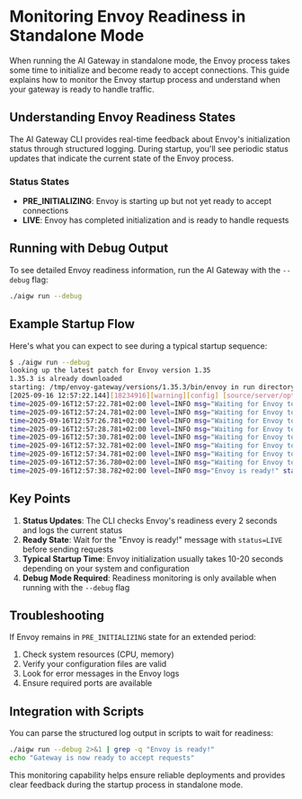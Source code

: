 # Monitoring Envoy Readiness in Standalone Mode

When running the AI Gateway in standalone mode, the Envoy process takes some time to initialize and become ready to accept connections. This guide explains how to monitor the Envoy startup process and understand when your gateway is ready to handle traffic.

## Understanding Envoy Readiness States

The AI Gateway CLI provides real-time feedback about Envoy's initialization status through structured logging. During startup, you'll see periodic status updates that indicate the current state of the Envoy process.

### Status States

- **PRE_INITIALIZING**: Envoy is starting up but not yet ready to accept connections
- **LIVE**: Envoy has completed initialization and is ready to handle requests

## Running with Debug Output

To see detailed Envoy readiness information, run the AI Gateway with the `--debug` flag:

```bash
./aigw run --debug
```

## Example Startup Flow

Here's what you can expect to see during a typical startup sequence:

```bash
$ ./aigw run --debug
looking up the latest patch for Envoy version 1.35
1.35.3 is already downloaded
starting: /tmp/envoy-gateway/versions/1.35.3/bin/envoy in run directory /tmp/envoy-gateway/runs/1758020241848418000
[2025-09-16 12:57:22.144][18234916][warning][config] [source/server/options_impl_platform_default.cc:9] CPU number provided by HW thread count (instead of cpuset).
time=2025-09-16T12:57:22.781+02:00 level=INFO msg="Waiting for Envoy to be ready..." status=PRE_INITIALIZING
time=2025-09-16T12:57:24.781+02:00 level=INFO msg="Waiting for Envoy to be ready..." status=PRE_INITIALIZING
time=2025-09-16T12:57:26.781+02:00 level=INFO msg="Waiting for Envoy to be ready..." status=PRE_INITIALIZING
time=2025-09-16T12:57:28.781+02:00 level=INFO msg="Waiting for Envoy to be ready..." status=PRE_INITIALIZING
time=2025-09-16T12:57:30.781+02:00 level=INFO msg="Waiting for Envoy to be ready..." status=PRE_INITIALIZING
time=2025-09-16T12:57:32.781+02:00 level=INFO msg="Waiting for Envoy to be ready..." status=PRE_INITIALIZING
time=2025-09-16T12:57:34.781+02:00 level=INFO msg="Waiting for Envoy to be ready..." status=PRE_INITIALIZING
time=2025-09-16T12:57:36.780+02:00 level=INFO msg="Waiting for Envoy to be ready..." status=PRE_INITIALIZING
time=2025-09-16T12:57:38.782+02:00 level=INFO msg="Envoy is ready!" status=LIVE
```

## Key Points

1. **Status Updates**: The CLI checks Envoy's readiness every 2 seconds and logs the current status
2. **Ready State**: Wait for the "Envoy is ready!" message with `status=LIVE` before sending requests
3. **Typical Startup Time**: Envoy initialization usually takes 10-20 seconds depending on your system and configuration
4. **Debug Mode Required**: Readiness monitoring is only available when running with the `--debug` flag

## Troubleshooting

If Envoy remains in `PRE_INITIALIZING` state for an extended period:

1. Check system resources (CPU, memory)
2. Verify your configuration files are valid
3. Look for error messages in the Envoy logs
4. Ensure required ports are available

## Integration with Scripts

You can parse the structured log output in scripts to wait for readiness:

```bash
./aigw run --debug 2>&1 | grep -q "Envoy is ready!"
echo "Gateway is now ready to accept requests"
```

This monitoring capability helps ensure reliable deployments and provides clear feedback during the startup process in standalone mode.
